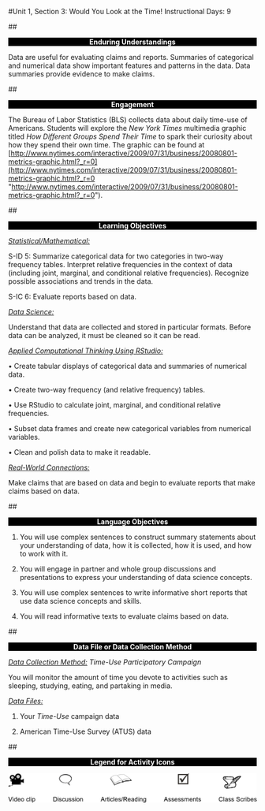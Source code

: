 #Unit 1, Section 3: Would You Look at the Time! 
Instructional Days: 9

##<p style="background: black; color: white; text-align: center;">**Enduring Understandings**</p>
Data are useful for evaluating claims and reports. Summaries of categorical and numerical data show
important features and patterns in the data. Data summaries provide evidence to make claims.

##<p style="background: black; color: white; text-align: center;">**Engagement**</p>
The Bureau of Labor Statistics (BLS) collects data about daily time-use of Americans. Students will
explore the *New York Times* multimedia graphic titled *How Different Groups Spend Their Time* to spark
their curiosity about how they spend their own time. The graphic can be found at
[http://www.nytimes.com/interactive/2009/07/31/business/20080801-metrics-graphic.html?_r=0](http://www.nytimes.com/interactive/2009/07/31/business/20080801-metrics-graphic.html?_r=0 "http://www.nytimes.com/interactive/2009/07/31/business/20080801-metrics-graphic.html?_r=0").

##<p style="background: black; color: white; text-align: center;">**Learning Objectives**</p>

<ins>*Statistical/Mathematical:*</ins> 

S-ID 5: Summarize categorical data for two categories in two-way frequency tables. Interpret relative
frequencies in the context of data (including joint, marginal, and conditional relative frequencies).
Recognize possible associations and trends in the data.

S-IC 6: Evaluate reports based on data.

*<u>Data Science:</u>*

Understand that data are collected and stored in particular formats. Before data can be analyzed, it must
be cleaned so it can be read.

*<u>Applied Computational Thinking Using RStudio:</u>*

• Create tabular displays of categorical data and summaries of numerical data.

• Create two-way frequency (and relative frequency) tables.

• Use RStudio to calculate joint, marginal, and conditional relative frequencies.

• Subset data frames and create new categorical variables from numerical variables.

• Clean and polish data to make it readable.

*<u>Real-World Connections:</u>*

Make claims that are based on data and begin to evaluate reports that make claims based on data.

##<p style="background: black; color: white; text-align: center;">**Language Objectives**</p>

1. You will use complex sentences to construct summary statements about your understanding
of data, how it is collected, how it is used, and how to work with it.

2. You will engage in partner and whole group discussions and presentations to express your
understanding of data science concepts.

3. You will use complex sentences to write informative short reports that use data science
concepts and skills.

4. You will read informative texts to evaluate claims based on data.

##<p style="background: black; color: white; text-align: center;">**Data File or Data Collection Method**</p>
*<u>Data Collection Method:</u>* *Time-Use Participatory Campaign*

 You will monitor the amount of time you devote to activities such as sleeping, studying, eating, and partaking in media.

*<u>Data Files:</u>*

1. Your *Time-Use* campaign data

2. American Time-Use Survey (ATUS) data

##<p style="background: black; color: white; text-align: center;">**Legend for Activity Icons**</p>
![legend](../img/legend.png)
